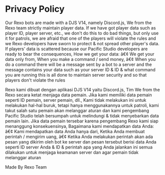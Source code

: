 # Privacy Policy

Our Rexo bots are made with a DJS V14, namely Discord.js, We from the Rexo team strictly maintain player data. If we have got player data such as player ID, player server, etc., we don't do this to do bad things, but only use it for patrols, we are afraid that one of the players will violate the rules and we Rexo developers have sworn to protect & not spread other player's data. If players' data is scattered because our Pacific Studio developers are ready to bear the consequences, How we get your data: â€¢ We get your data only from, When you make a command / send money, â€¢ When you do a command there will be a message sent by a bot to a server and the message contains your data such as your server ID & ID & what command you are running this is all done to maintain server security and so that players don't violate the rules


Rexo kami dibuat dengan aplikasi DJS V14 yaitu Discord.js, Tim We from the Rexo secara ketat menjaga data pemain. Jika kami memiliki data pemain seperti ID pemain, server pemain, dll., Kami tidak melakukan ini untuk melakukan hal-hal buruk, tetapi hanya menggunakannya untuk patroli, kami takut salah satu pemain akan melanggar aturan dan kami pengembang Pacific Studio telah bersumpah untuk melindungi & tidak menyebarkan data pemain lain. Jika data pemain tersebar karena pengembang Rexo  kami siap menanggung konsekuensinya, Bagaimana kami mendapatkan data Anda: â€¢ Kami mendapatkan data Anda hanya dari, Ketika Anda membuat perintah / mengirim uang, â€¢ Ketika Anda melakukan perintah akan ada pesan yang dikirim oleh bot ke server dan pesan tersebut berisi data Anda seperti ID server Anda & ID & perintah apa yang Anda jalankan ini semua dilakukan untuk menjaga keamanan server dan agar pemain tidak melanggar aturan

Made By Rexo Team
